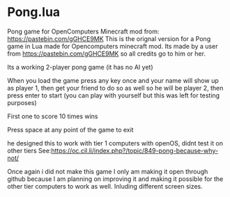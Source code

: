 # Pong.lua
Pong game for OpenComputers Minecraft mod from: https://pastebin.com/gGHCE9MK
This is the orignal version for a Pong game in Lua made for Opencomputers minecraft mod.
Its made by a user from https://pastebin.com/gGHCE9MK so all credits go to him or her.

Its a working 2-player pong game (it has no AI yet)

When you load the game press any key once and your name will show up as player 1, then get your friend to do so as well so he will be player 2, then press enter to start (you can play with yourself but this was left for testing purposes)

First one to score 10 times wins

Press space at any point of the game to exit

he designed this to work with tier 1 computers with openOS, didnt test it on other tiers
See:https://oc.cil.li/index.php?/topic/849-pong-because-why-not/


Once again i did not make this game I only am making it open through github because I am planning on improving it and making it possible for the other tier computers to work as well.
Inluding different screen sizes.
